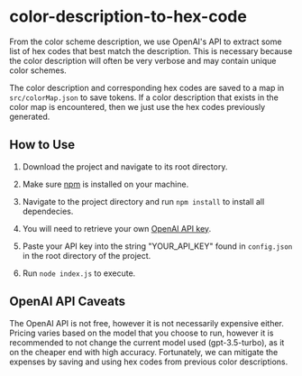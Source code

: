 # color-description-to-hex-code
From the color scheme description, we use OpenAI's API to extract some list of hex codes that best match the description. This is necessary because the color description will often be very verbose and may contain unique color schemes. 

The color description and corresponding hex codes are saved to a map in `src/colorMap.json` to save tokens. If a color description that exists in the color map is encountered, then we just use the hex codes previously generated.

## How to Use
1. Download the project and navigate to its root directory.

2. Make sure [npm](https://docs.npmjs.com/downloading-and-installing-node-js-and-npm) is installed on your machine.

3. Navigate to the project directory and run `npm install` to install all dependecies.

4. You will need to retrieve your own [OpenAI API key](https://openai.com/blog/openai-api).

5. Paste your API key into the string "YOUR_API_KEY" found in `config.json` in the root directory of the project.

6. Run `node index.js` to execute.

## OpenAI API Caveats
The OpenAI API is not free, however it is not necessarily expensive either. Pricing varies based on the model that you choose to run, however it is recommended to not change the current model used (gpt-3.5-turbo), as it on the cheaper end with high accuracy. Fortunately, we can mitigate the expenses by saving and using hex codes from previous color descriptions.

